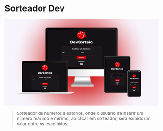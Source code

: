 # Sorteador Dev

<img src="./assets/dev-sorteio-mockup.png" alt="Exemplo imagem">

> Sorteador de números aleatórios, onde o usuário irá inserir um número máximo e mínimo, ao clicar em sorteador, será exibido um valor entre os escolhidos.

